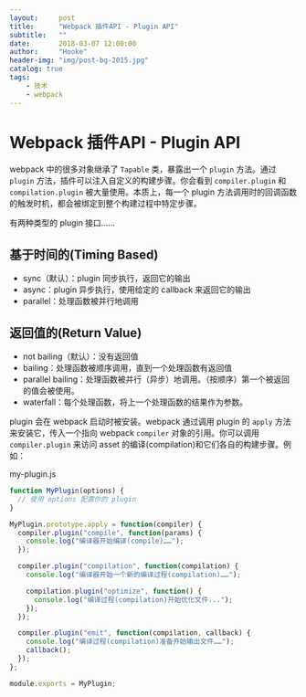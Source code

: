 ```yaml
---
layout:     post
title:      "Webpack 插件API - Plugin API"
subtitle:   ""
date:       2018-03-07 12:00:00
author:     "Hooke"
header-img: "img/post-bg-2015.jpg"
catalog: true
tags:
    - 技术
    - webpack
---
```


# Webpack 插件API - Plugin API
webpack 中的很多对象继承了 `Tapable` 类，暴露出一个 `plugin` 方法。通过 `plugin` 方法，插件可以注入自定义的构建步骤。你会看到 `compiler.plugin` 和 `compilation.plugin` 被大量使用。本质上，每一个 plugin 方法调用时的回调函数的触发时机，都会被绑定到整个构建过程中特定步骤。

有两种类型的 plugin 接口……

## 基于时间的(Timing Based)

* sync（默认）：plugin 同步执行，返回它的输出
* async：plugin 异步执行，使用给定的 callback 来返回它的输出
* parallel：处理函数被并行地调用

## 返回值的(Return Value)

* not bailing（默认）：没有返回值
* bailing：处理函数被顺序调用，直到一个处理函数有返回值
* parallel bailing：处理函数被并行（异步）地调用。（按顺序）第一个被返回的值会被使用。
* waterfall：每个处理函数，将上一个处理函数的结果作为参数。

plugin 会在 webpack 启动时被安装。webpack 通过调用 plugin 的 `apply` 方法来安装它，传入一个指向 webpack `compiler` 对象的引用。你可以调用 `compiler.plugin` 来访问 asset 的编译(compilation)和它们各自的构建步骤。例如：

my-plugin.js


```javascript
function MyPlugin(options) {
  // 使用 options 配置你的 plugin
}

MyPlugin.prototype.apply = function(compiler) {
  compiler.plugin("compile", function(params) {
    console.log("编译器开始编译(compile)……");
  });

  compiler.plugin("compilation", function(compilation) {
    console.log("编译器开始一个新的编译过程(compilation)……");

    compilation.plugin("optimize", function() {
      console.log("编译过程(compilation)开始优化文件...");
    });
  });

  compiler.plugin("emit", function(compilation, callback) {
    console.log("编译过程(compilation)准备开始输出文件……");
    callback();
  });
};

module.exports = MyPlugin;
```
